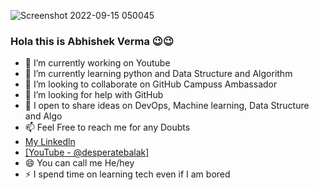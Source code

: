 
![Screenshot 2022-09-15 050045](https://user-images.githubusercontent.com/94506000/190280559-f731b07c-5640-488c-9eb8-245e11c8a4b7.png)
### Hola this is Abhishek Verma 😉😉



- 🔭 I’m currently working on Youtube
- 🌱 I’m currently learning python and Data Structure and Algorithm
- 👯 I’m looking to collaborate on GitHub Campuss Ambassador
- 🤔 I’m looking for help with GitHub
- 💬 I open to share ideas on DevOps, Machine learning, Data Structure and Algo
- 📫 Feel Free to reach me for any Doubts
-  [My Linkedln](https://www.linkedin.com/in/abhishek-kumar-verma-2b0675220/) 
-  [\[YouTube - @desperatebalak\]](https://www.youtube.com/channel/UChU7-2vsv5hhMz6hqjDI8NA)
- 😄 You can call me He/hey
- ⚡  I spend time on learning tech even if I am bored


